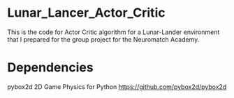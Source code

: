# Lunar_Lancer_Actor_Critic
This is the code for Actor Critic algorithm for a Lunar-Lander environment that I prepared for the group project for the Neuromatch Academy.
# Dependencies
pybox2d
2D Game Physics for Python
https://github.com/pybox2d/pybox2d
